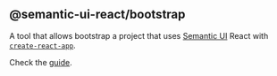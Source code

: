 ## @semantic-ui-react/bootstrap

A tool that allows bootstrap a project that uses [Semantic UI][1] React with [`create-react-app`][2].

Check the [guide][3].

[1]: https://react.semantic-ui.com/
[2]: https://create-react-app.dev/
[3]: https://react.semantic-ui.com/theming
